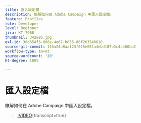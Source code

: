 ```yaml
---
title: 匯入設定檔
description: 瞭解如何在 Adobe Campaign 中匯入設定檔。
feature: Profiles
role: Developer
level: Beginner
jira: KT-7968
thumbnail: 342085.jpg
exl-id: 30d654f3-086e-4e67-b835-d6f263540618
source-git-commit: 116a24a8aa123f615e08fa4ebd187b3c4c460ba2
workflow-type: tm+mt
source-wordcount: '20'
ht-degree: 100%

---
```


# 匯入設定檔

瞭解如何在 Adobe Campaign 中匯入設定檔。

>[!VIDEO](https://video.tv.adobe.com/v/342085?quality=12&learn=on){transcript=true}
